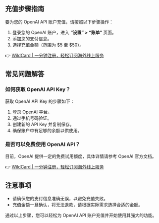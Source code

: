 ## 充值步骤指南

要为您的 OpenAI API 账户充值，请按照以下步骤操作：

1. 登录您的 OpenAI 账户，进入 **“设置” > “账单”** 页面。
2. 添加您的支付信息。
3. 选择充值金额（范围为 $5 至 $50）。

👉 [WildCard | 一分钟注册，轻松订阅海外线上服务](https://bit.ly/bewildcard)

## 常见问题解答

### 如何获取 OpenAI API Key？
获取 OpenAI API Key 的步骤如下：
1. 登录 OpenAI 平台。
2. 通过手机号码验证。
3. 创建新的 API Key 并复制保存。
4. 确保账户中有足够的余额以供使用。

### 是否可以免费使用 OpenAI API？
目前，OpenAI 提供一定的免费试用额度，具体详情请参考 OpenAI 官方文档。

👉 [WildCard | 一分钟注册，轻松订阅海外线上服务](https://bit.ly/bewildcard)

## 注意事项
- 请确保您的支付信息准确无误，以避免充值失败。
- 充值金额一旦确认，将无法退款，请根据实际需求选择合适的金额。

通过以上步骤，您可以轻松为 OpenAI API 账户充值并开始使用其强大的功能。